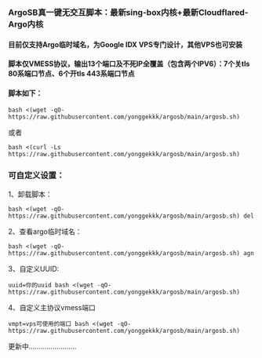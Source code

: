 ### ArgoSB真一键无交互脚本：最新sing-box内核+最新Cloudflared-Argo内核

#### 目前仅支持Argo临时域名，为Google IDX VPS专门设计，其他VPS也可安装

#### 脚本仅VMESS协议，输出13个端口及不死IP全覆盖（包含两个IPV6）：7个关tls 80系端口节点、6个开tls 443系端口节点

#### 脚本如下：
```
bash <(wget -qO- https://raw.githubusercontent.com/yonggekkk/argosb/main/argosb.sh)
```
或者
```
bash <(curl -Ls https://raw.githubusercontent.com/yonggekkk/argosb/main/argosb.sh)
```

### 可自定义设置：

1、卸载脚本：
```
bash <(wget -qO- https://raw.githubusercontent.com/yonggekkk/argosb/main/argosb.sh) del
```

2、查看argo临时域名：
```
bash <(wget -qO- https://raw.githubusercontent.com/yonggekkk/argosb/main/argosb.sh) agn
```

3、自定义UUID:
```
uuid=你的uuid bash <(wget -qO- https://raw.githubusercontent.com/yonggekkk/argosb/main/argosb.sh)
```

4、自定义主协议vmess端口
```
vmpt=vps可使用的端口 bash <(wget -qO- https://raw.githubusercontent.com/yonggekkk/argosb/main/argosb.sh)
```

更新中……………………
